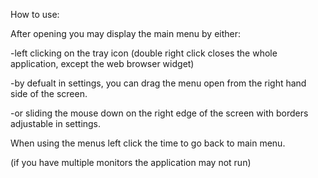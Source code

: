 How to use:

After opening you may display the main menu by either:

-left clicking on the tray icon (double right click closes the whole application, except the web browser widget)
 
-by defualt in settings, you can drag the menu open from the right hand side of the screen.
  
-or sliding the mouse down on the right edge of the screen with borders adjustable in settings.


When using the menus left click the time to go back to main menu.


(if you have multiple monitors the application may not run)
